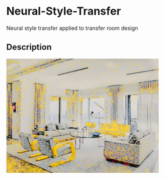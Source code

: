 # Neural-Style-Transfer
Neural style transfer applied to transfer room design

## Description
<img src="Images/Style1/C-Conv1_1/c-conv1_1_s-conv1_1.jpg">
